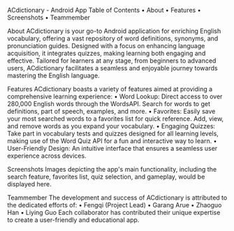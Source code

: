 ACdictionary - Android App
Table of Contents
•	About
•	Features
•	Screenshots
•	Teammember

About
ACdictionary is your go-to Android application for enriching English vocabulary, offering a vast repository of word definitions, synonyms, and pronunciation guides. Designed 
with a focus on enhancing language acquisition, it integrates quizzes, making learning both engaging and effective. Tailored for learners at any stage, from beginners to 
advanced users, ACdictionary facilitates a seamless and enjoyable journey towards mastering the English language.

Features
ACdictionary boasts a variety of features aimed at providing a comprehensive learning experience:
•	Word Lookup: Direct access to over 280,000 English words through the WordsAPI. Search for words to get definitions, part of speech, examples, and more.
•	Favorites: Easily save your most searched words to a favorites list for quick reference. Add, view, and remove words as you expand your vocabulary.
•	Engaging Quizzes: Take part in vocabulary tests and quizzes designed for all learning levels, making use of the Word Quiz API for a fun and interactive way to learn.
•	User-Friendly Design: An intuitive interface that ensures a seamless user experience across devices.

Screenshots
Images depicting the app's main functionality, including the search feature, favorites list, quiz selection, and gameplay, would be displayed here.

Teammember
The development and success of ACdictionary is attributed to the dedicated efforts of:
•	Fengqi (Project Lead)
•	Garang Arue
•	Zhaoguo Han
•	Liying Guo
Each collaborator has contributed their unique expertise to create a user-friendly and educational app.

